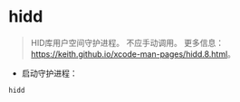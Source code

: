 # hidd

> HID库用户空间守护进程。
> 不应手动调用。
> 更多信息：<https://keith.github.io/xcode-man-pages/hidd.8.html>。

- 启动守护进程：

`hidd`